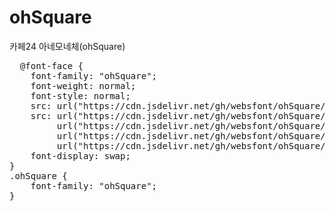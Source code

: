 # ohSquare
카페24 아네모네체(ohSquare)

<pre>
  @font-face {
    font-family: "ohSquare";
    font-weight: normal;
    font-style: normal;
    src: url("https://cdn.jsdelivr.net/gh/websfont/ohSquare/ohSquare.eot");
    src: url("https://cdn.jsdelivr.net/gh/websfont/ohSquare/ohSquare.eot?#iefix") format("embedded-opentype"),
         url("https://cdn.jsdelivr.net/gh/websfont/ohSquare/ohSquare.woff2") format("woff2"),
         url("https://cdn.jsdelivr.net/gh/websfont/ohSquare/ohSquare.woff") format("woff"),
         url("https://cdn.jsdelivr.net/gh/websfont/ohSquare/ohSquare.ttf") format("truetype");
    font-display: swap;
} 
.ohSquare {
    font-family: "ohSquare";
}
</pre>
